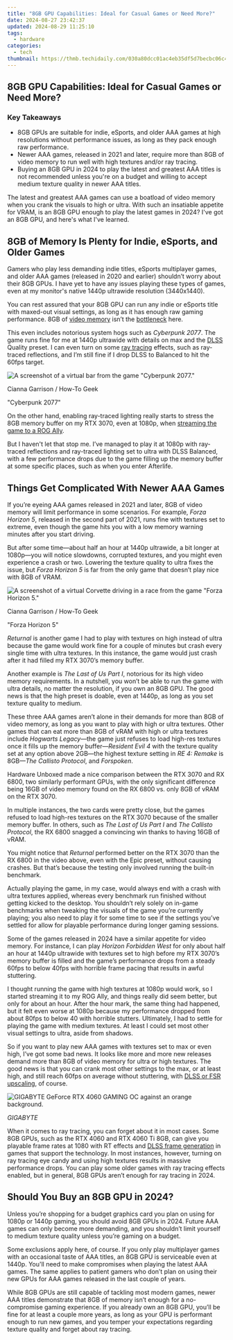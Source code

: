 ```yaml
---
title: "8GB GPU Capabilities: Ideal for Casual Games or Need More?"
date: 2024-08-27 23:42:37
updated: 2024-08-29 11:25:10
tags:
  - hardware
categories:
  - tech
thumbnail: https://thmb.techidaily.com/030a80dcc01ac4eb35df5d7becbc06c4dd790eaec3e87ce12f12836d8ba534a0.jpg
---
```


## 8GB GPU Capabilities: Ideal for Casual Games or Need More?

### Key Takeaways

* 8GB GPUs are suitable for indie, eSports, and older AAA games at high resolutions without performance issues, as long as they pack enough raw performance.
* Newer AAA games, released in 2021 and later, require more than 8GB of video memory to run well with high textures and/or ray tracing.
* Buying an 8GB GPU in 2024 to play the latest and greatest AAA titles is not recommended unless you're on a budget and willing to accept medium texture quality in newer AAA titles.

 The latest and greatest AAA games can use a boatload of video memory when you crank the visuals to high or ultra. With such an insatiable appetite for VRAM, is an 8GB GPU enough to play the latest games in 2024? I've got an 8GB GPU, and here's what I've learned.

##  8GB of Memory Is Plenty for Indie, eSports, and Older Games

 Gamers who play less demanding indie titles, eSports multiplayer games, and older AAA games (released in 2020 and earlier) shouldn’t worry about their 8GB GPUs. I have yet to have any issues playing these types of games, even at my monitor's native 1440p ultrawide resolution (3440x1440).

 You can rest assured that your 8GB GPU can run any indie or eSports title with maxed-out visual settings, as long as it has enough raw gaming performance. 8GB of [video memory](https://extra-support.techidaily.com/new-premium-selection-of-apple-and-android-camera-slow-motion-apps/) isn’t the [bottleneck](https://tech-recovery.techidaily.com/troubleshooting-windows-11-what-to-do-if-your-system-fails-to-shut-down/) here.

 This even includes notorious system hogs such as _Cyberpunk 2077_. The game runs fine for me at 1440p ultrawide with details on max and the [DLSS](https://fox-blue.techidaily.com/add-music-in-premiere-pro-for-2024/) Quality preset. I can even turn on some [ray tracing](https://android-location-track.techidaily.com/top-10-telegram-spy-tools-on-honor-70-lite-5g-for-parents-drfone-by-drfone-virtual-android/) effects, such as ray-traced reflections, and I’m still fine if I drop DLSS to Balanced to hit the 60fps target.

![A screenshot of a virtual bar from the game "Cyberpunk 2077."](https://static1.howtogeekimages.com/wordpress/wp-content/uploads/2023/11/screenshot-2023-11-06-204942.png) 

Cianna Garrison / How-To Geek

"Cyberpunk 2077"

 On the other hand, enabling ray-traced lighting really starts to stress the 8GB memory buffer on my RTX 3070, even at 1080p, when [streaming the game to a ROG Ally](https://visual-screen-recording.techidaily.com/new-2024-approved-utilizing-internal-screen-recording-on-huaweis-mate-1020-and-p-models-p20-p10/).

 But I haven't let that stop me. I’ve managed to play it at 1080p with ray-traced reflections and ray-traced lighting set to ultra with DLSS Balanced, with a few performance drops due to the game filling up the memory buffer at some specific places, such as when you enter Afterlife.

##  Things Get Complicated With Newer AAA Games

 If you’re eyeing AAA games released in 2021 and later, 8GB of video memory will limit performance in some scenarios. For example, _Forza Horizon 5_, released in the second part of 2021, runs fine with textures set to extreme, even though the game hits you with a low memory warning minutes after you start driving.

 But after some time—about half an hour at 1440p ultrawide, a bit longer at 1080p—you will notice slowdowns, corrupted textures, and you might even experience a crash or two. Lowering the texture quality to ultra fixes the issue, but _Forza Horizon 5_ is far from the only game that doesn’t play nice with 8GB of VRAM.

![A screenshot of a virtual Corvette driving in a race from the game "Forza Horizon 5."](https://static1.howtogeekimages.com/wordpress/wp-content/uploads/2023/11/screenshot-2023-11-01-172430.png) 

Cianna Garrison / How-To Geek

"Forza Horizon 5"

_Returnal_ is another game I had to play with textures on high instead of ultra because the game would work fine for a couple of minutes but crash every single time with ultra textures. In this instance, the game would just crash after it had filled my RTX 3070’s memory buffer.

 Another example is _The Last of Us Part I_, notorious for its high video memory requirements. In a nutshell, you won’t be able to run the game with ultra details, no matter the resolution, if you own an 8GB GPU. The good news is that the high preset is doable, even at 1440p, as long as you set texture quality to medium.

 These three AAA games aren’t alone in their demands for more than 8GB of video memory, as long as you want to play with high or ultra textures. Other games that can eat more than 8GB of vRAM with high or ultra textures include _Hogwarts Legacy_—the game just refuses to load high-res textures once it fills up the memory buffer—_Resident Evil 4_ with the texture quality set at any option above 2GB—the highest texture setting in _RE 4: Remake_ is 8GB—_The Callisto Protocol_, and _Forspoken_.

 Hardware Unboxed made a nice comparison between the RTX 3070 and RX 6800, two similarly performant GPUs, with the only significant difference being 16GB of video memory found on the RX 6800 vs. only 8GB of vRAM on the RTX 3070.

 In multiple instances, the two cards were pretty close, but the games refused to load high-res textures on the RTX 3070 because of the smaller memory buffer. In others, such as _The Last of Us Part I_ and _The Callisto Protocol_, the RX 6800 snagged a convincing win thanks to having 16GB of vRAM.

 You might notice that _Returnal_ performed better on the RTX 3070 than the RX 6800 in the video above, even with the Epic preset, without causing crashes. But that’s because the testing only involved running the built-in benchmark.

 Actually playing the game, in my case, would always end with a crash with ultra textures applied, whereas every benchmark run finished without getting kicked to the desktop. You shouldn’t rely solely on in-game benchmarks when tweaking the visuals of the game you’re currently playing; you also need to play it for some time to see if the settings you’ve settled for allow for playable performance during longer gaming sessions.

 Some of the games released in 2024 have a similar appetite for video memory. For instance, I can play _Horizon Forbidden West_ for only about half an hour at 1440p ultrawide with textures set to high before my RTX 3070’s memory buffer is filled and the game’s performance drops from a steady 60fps to below 40fps with horrible frame pacing that results in awful stuttering.

 I thought running the game with high textures at 1080p would work, so I started streaming it to my ROG Ally, and things really did seem better, but only for about an hour. After the hour mark, the same thing had happened, but it felt even worse at 1080p because my performance dropped from about 80fps to below 40 with horrible stutters. Ultimately, I had to settle for playing the game with medium textures. At least I could set most other visual settings to ultra, aside from shadows.

 So if you want to play new AAA games with textures set to max or even high, I’ve got some bad news. It looks like more and more new releases demand more than 8GB of video memory for ultra or high textures. The good news is that you can crank most other settings to the max, or at least high, and still reach 60fps on average without stuttering, with [DLSS or FSR upscaling](https://desktop-recording.techidaily.com/new-2024-approved-capture-master-high-res-screen-record/), of course.

![GIGABYTE GeForce RTX 4060 GAMING OC against an orange background.](https://static1.howtogeekimages.com/wordpress/wp-content/uploads/2024/05/gigabyte-geforce-rtx-4060-gaming-oc-best-graphics-cards-01.png) 

_GIGABYTE_

 When it comes to ray tracing, you can forget about it in most cases. Some 8GB GPUs, such as the RTX 4060 and RTX 4060 Ti 8GB, can give you playable frame rates at 1080 with RT effects and [DLSS frame generation](https://fox-blue.techidaily.com/add-music-in-premiere-pro-for-2024/) in games that support the technology. In most instances, however, turning on ray tracing eye candy and using high textures results in massive performance drops. You can play some older games with ray tracing effects enabled, but in general, 8GB GPUs aren’t enough for ray tracing in 2024.

##  Should You Buy an 8GB GPU in 2024?

 Unless you’re shopping for a budget graphics card you plan on using for 1080p or 1440p gaming, you should avoid 8GB GPUs in 2024\. Future AAA games can only become more demanding, and you shouldn’t limit yourself to medium texture quality unless you’re gaming on a budget.

 Some exclusions apply here, of course. If you only play multiplayer games with an occasional taste of AAA titles, an 8GB GPU is serviceable even at 1440p. You'll need to make compromises when playing the latest AAA games. The same applies to patient gamers who don’t plan on using their new GPUs for AAA games released in the last couple of years.

 While 8GB GPUs are still capable of tackling most modern games, newer AAA titles demonstrate that 8GB of memory isn’t enough for a no-compromise gaming experience. If you already own an 8GB GPU, you’ll be fine for at least a couple more years, as long as your GPU is performant enough to run new games, and you temper your expectations regarding texture quality and forget about ray tracing.

<ins class="adsbygoogle"
     style="display:block"
     data-ad-format="autorelaxed"
     data-ad-client="ca-pub-7571918770474297"
     data-ad-slot="1223367746"></ins>



<ins class="adsbygoogle"
     style="display:block"
     data-ad-client="ca-pub-7571918770474297"
     data-ad-slot="8358498916"
     data-ad-format="auto"
     data-full-width-responsive="true"></ins>
